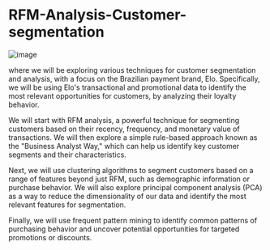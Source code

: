 # RFM-Analysis-Customer-segmentation

![image](https://github.com/areegtarek/RFM-Analysis-Customer-segmentation/assets/46351336/d740c17d-4d54-4b88-975f-7657491df835)


where we will be exploring various techniques for customer segmentation and analysis, with a focus on the Brazilian payment brand, Elo. Specifically, we will be using Elo's transactional and promotional data to identify the most relevant opportunities for customers, by analyzing their loyalty behavior.

We will start with RFM analysis, a powerful technique for segmenting customers based on their recency, frequency, and monetary value of transactions. We will then explore a simple rule-based approach known as the "Business Analyst Way," which can help us identify key customer segments and their characteristics.

Next, we will use clustering algorithms to segment customers based on a range of features beyond just RFM, such as demographic information or purchase behavior. We will also explore principal component analysis (PCA) as a way to reduce the dimensionality of our data and identify the most relevant features for segmentation.

Finally, we will use frequent pattern mining to identify common patterns of purchasing behavior and uncover potential opportunities for targeted promotions or discounts.
